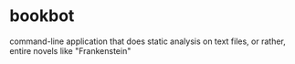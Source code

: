 # bookbot
command-line application that does static analysis on text files, or rather, entire novels like "Frankenstein"
